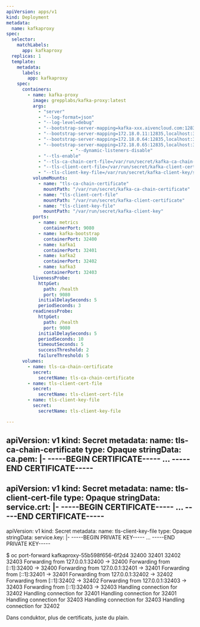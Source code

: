 ```yaml
---
apiVersion: apps/v1
kind: Deployment
metadata:
  name: kafkaproxy
spec:
  selector:
    matchLabels:
      app: kafkaproxy
  replicas: 1
  template:
    metadata:
      labels:
        app: kafkaproxy
    spec:
      containers:
        - name: kafka-proxy
          image: grepplabs/kafka-proxy:latest
          args:
            - "server"
            - "--log-format=json"
            - "--log-level=debug"
            - "--bootstrap-server-mapping=kafka-xxx.aivencloud.com:12835,localhost:32400,localhost:32400"
            - "--bootstrap-server-mapping=172.18.0.11:12835,localhost:32401,localhost:32401"
            - "--bootstrap-server-mapping=172.18.0.64:12835,localhost:32402,localhost:32402"
            - "--bootstrap-server-mapping=172.18.0.65:12835,localhost:32403,localhost:32403"
						- "--dynamic-listeners-disable"
            - "--tls-enable"
            - "--tls-ca-chain-cert-file=/var/run/secret/kafka-ca-chain-certificate/ca.pem"
            - "--tls-client-cert-file=/var/run/secret/kafka-client-certificate/service.crt"
            - "--tls-client-key-file=/var/run/secret/kafka-client-key/service.key"
          volumeMounts:
            - name: "tls-ca-chain-certificate"
              mountPath: "/var/run/secret/kafka-ca-chain-certificate"
            - name: "tls-client-cert-file"
              mountPath: "/var/run/secret/kafka-client-certificate"
            - name: "tls-client-key-file"
              mountPath: "/var/run/secret/kafka-client-key"
          ports:
            - name: metrics
              containerPort: 9080
            - name: kafka-bootstrap
              containerPort: 32400
            - name: kafka1
              containerPort: 32401
            - name: kafka2
              containerPort: 32402
            - name: kafka3
              containerPort: 32403
          livenessProbe:
            httpGet:
              path: /health
              port: 9080
            initialDelaySeconds: 5
            periodSeconds: 3
          readinessProbe:
            httpGet:
              path: /health
              port: 9080
            initialDelaySeconds: 5
            periodSeconds: 10
            timeoutSeconds: 5
            successThreshold: 2
            failureThreshold: 5
      volumes:
        - name: tls-ca-chain-certificate
          secret:
            secretName: tls-ca-chain-certificate
        - name: tls-client-cert-file
          secret:
            secretName: tls-client-cert-file
        - name: tls-client-key-file
          secret:
            secretName: tls-client-key-file

---
```

apiVersion: v1
kind: Secret
metadata:
  name: tls-ca-chain-certificate
type: Opaque
stringData:
  ca.pem: |-
    -----BEGIN CERTIFICATE-----
    ...
    -----END CERTIFICATE-----
---
apiVersion: v1
kind: Secret
metadata:
  name: tls-client-cert-file
type: Opaque
stringData:
  service.crt: |-
    -----BEGIN CERTIFICATE-----
    ...
    -----END CERTIFICATE-----
---
apiVersion: v1
kind: Secret
metadata:
  name: tls-client-key-file
type: Opaque
stringData:
  service.key: |-
    -----BEGIN PRIVATE KEY-----
    ...
    -----END PRIVATE KEY-----



$ oc port-forward kafkaproxy-55b598f656-6f2d4 32400 32401 32402 32403
Forwarding from 127.0.0.1:32400 -> 32400
Forwarding from [::1]:32400 -> 32400
Forwarding from 127.0.0.1:32401 -> 32401
Forwarding from [::1]:32401 -> 32401
Forwarding from 127.0.0.1:32402 -> 32402
Forwarding from [::1]:32402 -> 32402
Forwarding from 127.0.0.1:32403 -> 32403
Forwarding from [::1]:32403 -> 32403
Handling connection for 32402
Handling connection for 32401
Handling connection for 32401
Handling connection for 32403
Handling connection for 32403
Handling connection for 32402

Dans conduktor, plus de certificats, juste du plain.
